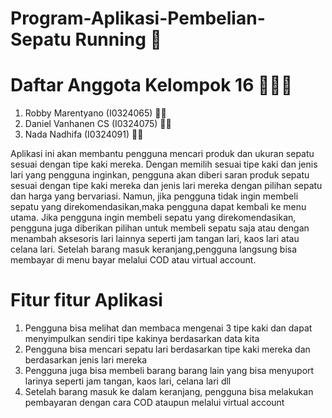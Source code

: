 # Program-Aplikasi-Pembelian-Sepatu Running 🏃
# Daftar Anggota Kelompok 16 👨‍👨‍👧
1. Robby Marentyano (I0324065)   🧑‍💻
2. Daniel Vanhanen CS (I0324075) 🧑‍💻
3. Nada Nadhifa (I0324091)       👩‍💻


Aplikasi ini akan membantu pengguna mencari produk dan ukuran sepatu sesuai dengan tipe kaki mereka. Dengan memilih sesuai tipe kaki dan jenis lari yang pengguna inginkan, pengguna akan diberi saran produk sepatu sesuai dengan tipe kaki mereka dan jenis lari mereka dengan pilihan sepatu dan harga yang bervariasi. Namun, jika pengguna tidak ingin membeli sepatu yang direkomendasikan,maka pengguna dapat kembali ke menu utama. Jika pengguna ingin membeli sepatu yang direkomendasikan, pengguna juga diberikan pilihan untuk membeli sepatu saja atau dengan menambah aksesoris lari lainnya seperti jam tangan lari, kaos lari atau celana lari. Setelah barang masuk keranjang,pengguna langsung bisa membayar di menu bayar melalui COD atau virtual account.

# Fitur fitur Aplikasi
1. Pengguna bisa melihat dan membaca mengenai 3 tipe kaki dan dapat menyimpulkan sendiri tipe kakinya berdasarkan data kita
2. Pengguna bisa mencari sepatu lari berdasarkan tipe kaki mereka dan berdasarkan jenis lari mereka
3. Pengguna juga bisa membeli barang barang lain yang bisa menyuport larinya seperti jam tangan, kaos lari, celana lari dll
4. Setelah barang masuk ke dalam keranjang, pengguna bisa melakukan pembayaran dengan cara COD ataupun melalui virtual account





